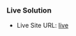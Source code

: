 ### Live Solution
- Live Site URL: [live](https://clipboard-landing-page-master-k4ato.netlify.app/)
